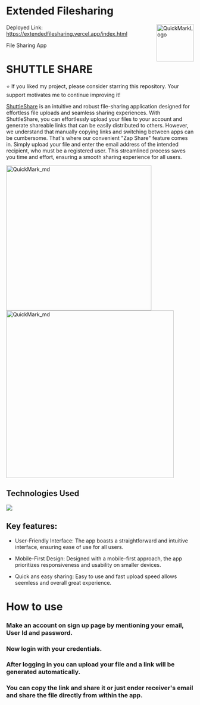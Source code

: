 # Extended Filesharing

<img src="Screenshots/logo.png" alt="QuickMarkLogo" title="QuickMark" align="right" height="100" />

Deployed Link: https://extendedfilesharing.vercel.app/index.html

File Sharing App
# SHUTTLE SHARE
:star: If you liked my project, please consider starring this repository. Your support motivates me to continue improving it!

[ShuttleShare](https://extendedfilesharing.vercel.app/index.html) is an intuitive and robust file-sharing application designed for effortless file uploads and seamless sharing experiences. With ShuttleShare, you can effortlessly upload your files to your account and generate shareable links that can be easily distributed to others. However, we understand that manually copying links and switching between apps can be cumbersome. That's where our convenient "Zap Share" feature comes in. Simply upload your file and enter the email address of the intended recipient, who must be a registered user. This streamlined process saves you time and effort, ensuring a smooth sharing experience for all users.
<div align="left">
  <img src="Screenshots/QuickMarkSS-PC.png" alt="QuickMark_md" title="QuickMark" height="390" style="margin-right: 20px;">
  <img src="Screenshots/Mobile.jpeg" alt="QuickMark_md" title="QuickMark" height="450">
</div>

<div>

## Technologies Used
<a name="technology"></a>
<img src="https://skillicons.dev/icons?i=html,css,js,firebase&perline=14" />


## Key features:
* User-Friendly Interface: The app boasts a straightforward and intuitive interface, ensuring ease of use for all users.

* Mobile-First Design: Designed with a mobile-first approach, the app prioritizes responsiveness and usability on smaller devices.

* Quick ans easy sharing: Easy to use and fast upload speed allows seemless and overall great experience.

# How to use

### Make an account on sign up page by mentioning your email, User Id and password.

### Now login with your credentials.

### After logging in you can upload your file and a link will be generated automatically.

### You can copy the link and share it or just ender receiver's email and share the file directly from within the app.














